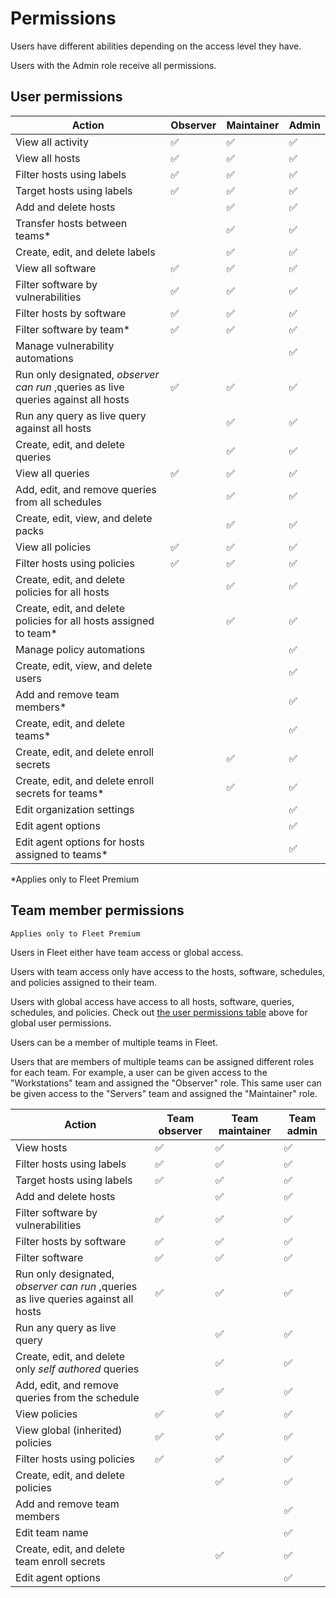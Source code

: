# Permissions

Users have different abilities depending on the access level they have.

Users with the Admin role receive all permissions.

## User permissions

| **Action**                                           | Observer | Maintainer | Admin |
| ---------------------------------------------------- | -------- | ---------- | ----- |
| View all activity                                        | ✅       | ✅         | ✅    |
| View all hosts                                       | ✅       | ✅         | ✅    |
| Filter hosts using labels                            | ✅       | ✅         | ✅    |
| Target hosts using labels                            | ✅       | ✅         | ✅    |
| Add and delete hosts                                         |          | ✅         | ✅    |
| Transfer hosts between teams\*                       |          | ✅         | ✅    |
| Create, edit, and delete labels                      |          | ✅         | ✅    |
| View all software                                    | ✅       | ✅         | ✅    |
| Filter software by vulnerabilities                   | ✅       | ✅         | ✅    |
| Filter hosts by software                             | ✅       | ✅         | ✅    |
| Filter software by team*                             | ✅       | ✅         | ✅    |
| Manage vulnerability automations                     |          |           | ✅    |
| Run only designated, _observer can run_ ,queries as live queries against all hosts  | ✅       | ✅         | ✅    |
| Run any query as live query against all hosts        |          | ✅         | ✅    |
| Create, edit, and delete queries                     |          | ✅         | ✅    |
| View all queries                                     | ✅       | ✅         | ✅    |
| Add, edit, and remove queries from all schedules  |          | ✅         | ✅    |
| Create, edit, view, and delete packs                       |          | ✅         | ✅    |
| View all policies                                    | ✅       | ✅         | ✅    |
| Filter hosts using policies                          | ✅       | ✅         | ✅    |
| Create, edit, and delete policies for all hosts      |          | ✅         | ✅    |
| Create, edit, and delete policies for all hosts assigned to team\*     |          | ✅         | ✅    |
| Manage policy automations      |          |           | ✅    |
| Create, edit, view, and delete users                       |          |            | ✅    |
| Add and remove team members\*                        |          |            | ✅    |
| Create, edit, and delete teams\*                     |          |            | ✅    |
| Create, edit, and delete enroll secrets              |          | ✅         | ✅    |
| Create, edit, and delete enroll secrets for teams\*  |          | ✅         | ✅    |
| Edit organization settings                           |          |            | ✅    |
| Edit agent options                                   |          |            | ✅    |
| Edit agent options for hosts assigned to teams\*     |          |            | ✅    |




\*Applies only to Fleet Premium

## Team member permissions

`Applies only to Fleet Premium`

Users in Fleet either have team access or global access. 

Users with team access only have access to the hosts, software, schedules, and policies assigned to
their team.

Users with global access have access to all
hosts, software, queries, schedules, and policies. Check out [the user permissions
table](#user-permissions) above for global user permissions.

Users can be a member of multiple teams in Fleet.

Users that are members of multiple teams can be assigned different roles for each team. For example, a user can be given access to the "Workstations" team and assigned the "Observer" role. This same user can be given access to the "Servers" team and assigned the "Maintainer" role.

| **Action**                                                   | Team observer | Team maintainer | Team admin   |
| ------------------------------------------------------------ | -------- | ---------- | ------- |
| View hosts                                                   | ✅       | ✅         | ✅       |
| Filter hosts using labels                                    | ✅       | ✅         | ✅       |
| Target hosts using labels                                    | ✅       | ✅         | ✅       |
| Add and delete hosts                                         |          | ✅         | ✅       |
| Filter software by vulnerabilities                           | ✅       | ✅         | ✅       |
| Filter hosts by software                                     | ✅       | ✅         | ✅       |
| Filter software                                              | ✅       | ✅         | ✅       |
| Run only designated, _observer can run_ ,queries as live queries against all hosts  | ✅       | ✅         | ✅    |
| Run any query as live query        |          | ✅         | ✅    |
| Create, edit, and delete only _self authored_ queries        |          | ✅         | ✅       |
| Add, edit, and remove queries from the schedule                    |          | ✅         | ✅       |
| View policies                                     | ✅       | ✅         | ✅       |
| View global (inherited) policies                             | ✅       | ✅         | ✅       |
| Filter hosts using policies                 | ✅       | ✅         | ✅       |
| Create, edit, and delete policies                  |          | ✅         | ✅       |
| Add and remove team members                                  |          |            | ✅       |
| Edit team name                                               |          |            | ✅       |
| Create, edit, and delete team enroll secrets                 |          | ✅         | ✅       |
| Edit agent options                                      |          |            | ✅       |


<meta name="pageOrderInSection" value="900">
